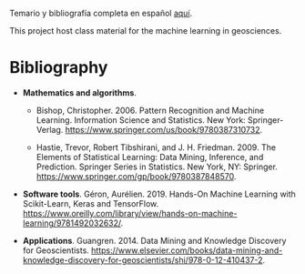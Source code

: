 Temario y bibliografía completa en español [aquí](TEMARIO_syllabus.pdf).

This project host class material for the machine learning in geosciences.

# Bibliography

* **Mathematics and algorithms**.
  * Bishop, Christopher. 2006. Pattern Recognition and Machine Learning. Information Science and Statistics. New York: Springer-Verlag. https://www.springer.com/us/book/9780387310732.
  
  * Hastie, Trevor, Robert Tibshirani, and J. H. Friedman. 2009. The Elements of Statistical Learning: Data Mining, Inference, and Prediction. Springer Series in Statistics. New York, NY: Springer. https://www.springer.com/gp/book/9780387848570.

* **Software tools**. Géron, Aurélien. 2019. Hands-On Machine Learning with Scikit-Learn, Keras and TensorFlow. https://www.oreilly.com/library/view/hands-on-machine-learning/9781492032632/.

* **Applications**. Guangren. 2014. Data Mining and Knowledge Discovery for Geoscientists. https://www.elsevier.com/books/data-mining-and-knowledge-discovery-for-geoscientists/shi/978-0-12-410437-2.
